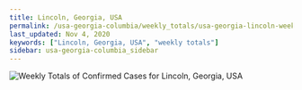```yaml
---
title: Lincoln, Georgia, USA
permalink: /usa-georgia-columbia/weekly_totals/usa-georgia-lincoln-weekly_totals.html
last_updated: Nov 4, 2020
keywords: ["Lincoln, Georgia, USA", "weekly totals"]
sidebar: usa-georgia-columbia_sidebar
---
```


![Weekly Totals of Confirmed Cases for Lincoln, Georgia, USA](/covid_tracker/images/graphs/usa-georgia-lincoln-weekly_totals_graph.png)

